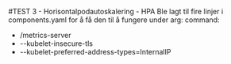 #TEST 3 - Horisontalpodautoskalering - HPA
Ble lagt til fire linjer i components.yaml for å få den til å fungere under arg:
command:
- /metrics-server
- --kubelet-insecure-tls
- --kubelet-preferred-address-types=InternalIP